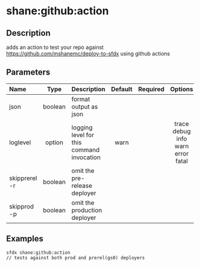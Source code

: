 <!-- This file has been generated with command 'sfdx hardis:doc:plugin:generate'. Please do not update it manually or it may be overwritten -->
# shane:github:action

## Description

adds an action to test your repo against https://github.com/mshanemc/deploy-to-sfdx using github actions

## Parameters

|Name|Type|Description|Default|Required|Options|
|:---|:--:|:----------|:-----:|:------:|:-----:|
|json|boolean|format output as json||||
|loglevel|option|logging level for this command invocation|warn||trace<br/>debug<br/>info<br/>warn<br/>error<br/>fatal|
|skipprerel<br/>-r|boolean|omit the pre-release deployer||||
|skipprod<br/>-p|boolean|omit the production deployer||||

## Examples

```shell
sfdx shane:github:action
// tests against both prod and prerel(gs0) deployers

```


